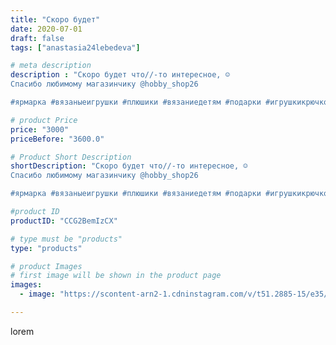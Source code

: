 ```yaml
---
title: "Скоро будет"
date: 2020-07-01
draft: false
tags: ["anastasia24lebedeva"]

# meta description
description : "Скоро будет что//-то интересное, ☺️
Спасибо любимому магазинчику @hobby_shop26

#ярмарка #вязаныеигрушки #плюшики #вязаниедетям #подарки #игрушкикрючком #ярмарк"

# product Price
price: "3000"
priceBefore: "3600.0"

# Product Short Description
shortDescription: "Скоро будет что//-то интересное, ☺️
Спасибо любимому магазинчику @hobby_shop26

#ярмарка #вязаныеигрушки #плюшики #вязаниедетям #подарки #игрушкикрючком #ярмаркамастеров #длядевочек #длямальчиков #игрушкикрючком #подаркисвоимируками #подарки#ручнаяработа #плюшики#своимируками #alisatoys #alisa_toys #handmade #grad_masterov#alisatoys"

#product ID
productID: "CCG2BemIzCX"

# type must be "products"
type: "products"

# product Images
# first image will be shown in the product page
images:
  - image: "https://scontent-arn2-1.cdninstagram.com/v/t51.2885-15/e35/106173422_756645895081903_517706211144068166_n.jpg?se=7&tp=1&_nc_ht=scontent-arn2-1.cdninstagram.com&_nc_cat=107&_nc_ohc=dPmXsih0nZAAX-HEcss&ccb=7-4&oh=e016a0dc3dddf4ea61f013806891b2bc&oe=60840ADE&ig_cache_key=MjM0Mzc5ODI1MjE3NjA5MzMzNQ%3D%3D.2-ccb7-4"

---
```

lorem
